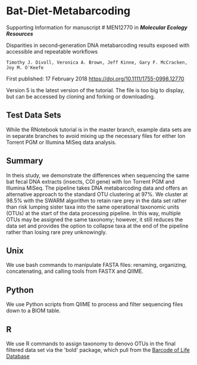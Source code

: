 # Bat-Diet-Metabarcoding

Supporting Information for manuscript # MEN12770 in ___Molecular Ecology Resources___

Disparities in second‐generation DNA metabarcoding results exposed with accessible and repeatable workflows

    Timothy J. Divoll, Veronica A. Brown, Jeff Kinne, Gary F. McCracken, Joy M. O'Keefe 

First published: 17 February 2018
https://doi.org/10.1111/1755-0998.12770

Version 5 is the latest version of the tutorial. The file is too big to display, but can be accessed by cloning and forking or downloading. 

## Test Data Sets
While the RNotebook tutorial is in the master branch, example data sets are in separate branches to avoid mixing up the necessary files for either Ion Torrent PGM or Illumina MiSeq data analysis.

## Summary

In theis study, we demonstrate the differences when sequencing the same bat fecal DNA extracts (insects, COI gene) with Ion Torrent PGM and Illumina MiSeq. The pipeline takes DNA metabarcoding data and offers an alternative approach to the standard OTU clustering at 97%. We cluster at 98.5% with the SWARM algorithm to retain rare prey in the data set rather than risk lumping sister taxa into the same operational taxonomic units (OTUs) at the start of the data processing pipeline. In this way, multiple OTUs may be assigned the same taxonomy; however, it still reduces the data set and provides the option to collapse taxa at the end of the pipeline rather than losing rare prey unknowingly.

## Unix

We use bash commands to manipulate FASTA files: renaming, organizing, concatenating, and calling tools from FASTX and QIIME.

## Python

We use Python scripts from QIIME to process and filter sequencing files down to a BIOM table.

## R

We use R commands to assign taxonomy to denovo OTUs in the final filtered data set via the 'bold' package, which pull from the [Barcode of Life Database](http://v3.boldsystems.org/)

